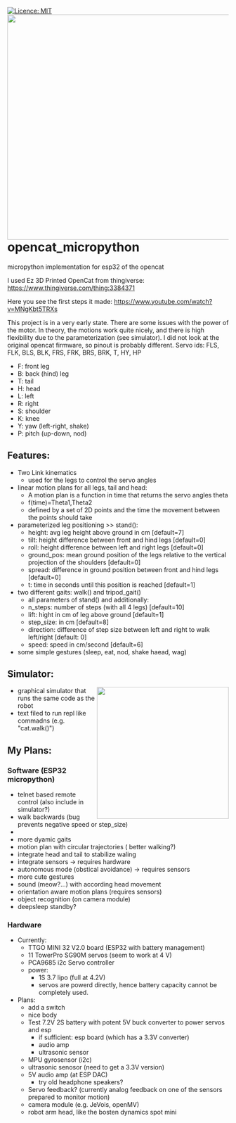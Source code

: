 [![Licence: MIT](https://img.shields.io/badge/license-MIT-blue)](https://github.com/MatthiasLienhard/opencat_micropython/blob/master/LICENSE.txt)
<img align="right" src="opencat_small.png" width="512"  />

# opencat_micropython
micropython implementation for esp32 of the opencat

I used Ez 3D Printed OpenCat from thingiverse: https://www.thingiverse.com/thing:3384371

Here you see the first steps it made: https://www.youtube.com/watch?v=MNgKbt5TRXs


This project is in a very early state. There are some issues with the power of the motor. In theory, the motions work quite nicely, and there is high flexibility due to the parameterization (see simulator). I did not look at the original opencat firmware, so pinout is probably different.
Servo ids: FLS, FLK, BLS, BLK, FRS, FRK, BRS, BRK, T, HY, HP
- F: front leg
- B: back (hind) leg
- T: tail
- H: head
- L: left
- R: right
- S: shoulder
- K: knee
- Y: yaw (left-right, shake)
- P: pitch (up-down, nod)




## Features: 
- Two Link kinematics
  - used for the legs to control the servo angles
- linear motion plans for all legs, tail and head:
  - A motion plan is a function in time that returns the servo angles theta
  - f(time)=Theta1,Theta2
  - defined by a set of 2D points and the time the movement between the points should take
- parameterized leg positioning >> stand():
  - height: avg leg height above ground in cm [default=7]
  - tilt: height difference between front and hind legs [default=0]
  - roll: height difference between left and right legs [default=0]
  - ground_pos: mean ground position of the legs relative to the vertical projection of the shoulders [default=0]
  - spread: difference in ground position between front and hind legs [default=0]
  - t: time in seconds until this position is reached [default=1]
- two different gaits: walk() and tripod_gait()
  - all parameters of stand() and additionally:
  - n_steps: number of steps (with all 4 legs) [default=10]
  - lift: hight in cm of leg above ground [default=1]
  - step_size: in cm [default=8]
  - direction: difference of step size between left and right to walk left/right [default: 0]
  - speed: speed in cm/second [default=6]
- some simple gestures (sleep, eat, nod, shake haead, wag)

## Simulator:
<img align="right" src="opencat_sim.gif.png" width="300"  />

- graphical simulator that runs the same code as the robot
- text filed to run repl like commadns (e.g. "cat.walk()")



## My Plans:
### Software (ESP32 micropython)
- telnet based remote control (also include in simulator?)
- walk backwards (bug prevents negative speed or step_size)
- 
- more dyamic gaits
- motion plan with circular trajectories ( better walking?)
- integrate head and tail to stabilize waling 
- integrate sensors -> requires hardware
- autonomous mode (obstical avoidance) -> requires sensors
- more cute gestures
- sound (meow?...) with according head movement
- orientation aware motion plans (requires sensors)
- object recognition (on camera module)
- deepsleep standby?


### Hardware
- Currently:
  - TTGO MINI 32 V2.0 board (ESP32 with battery management)
  - 11 TowerPro SG90M servos (seem to work at 4 V)
  - PCA9685 i2c Servo controller
  - power: 
    - 1S 3.7 lipo (full at 4.2V)
    - servos are powerd directly, hence battery capacity cannot be completely used.
- Plans:
  - add a switch
  - nice body
  - Test 7.2V 2S battery with potent 5V buck converter to power servos and esp
      - if sufficient: esp board (which has a 3.3V converter) 
      - audio amp
      - ultrasonic sensor
  - MPU gyrosensor (i2c)
  - ultrasonic senosor (need to get a 3.3V version)
  - 5V audio amp (at ESP DAC)
    - try old headphone speakers?
  - Servo feedback? (currently analog feedback on one of the sensors prepared to monitor motion)
  - camera module (e.g. JeVois, openMV)
  - robot arm head, like the bosten dynamics spot mini
